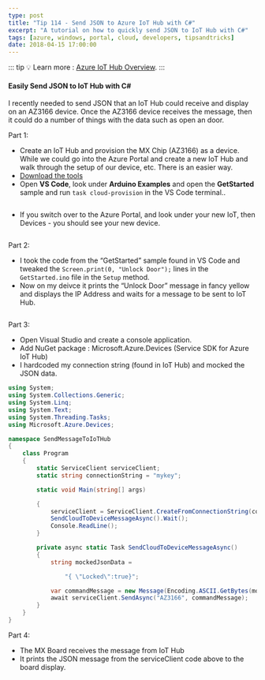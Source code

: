 ```yaml
---
type: post
title: "Tip 114 - Send JSON to Azure IoT Hub with C#"
excerpt: "A tutorial on how to quickly send JSON to IoT Hub with C#"
tags: [azure, windows, portal, cloud, developers, tipsandtricks]
date: 2018-04-15 17:00:00
---
```


::: tip
:bulb: Learn more : [Azure IoT Hub Overview](https://docs.microsoft.com/azure/iot-hub/about-iot-hub?WT.mc_id=docs-azuredevtips-micrum).
:::

#### Easily Send JSON to IoT Hub with C#

I recently needed to send JSON that an IoT Hub could receive and display on an AZ3166 device. Once the AZ3166 device receives the message, then it could do a number of things with the data such as open an door. 

Part 1: 

* Create an IoT Hub and provision the MX Chip (AZ3166) as a device. While we could go into the Azure Portal and create a new IoT Hub and walk through the setup of our device, etc. There is an easier way. 
* [Download the tools](https://docs.microsoft.com/en-us/azure/iot-hub/iot-hub-arduino-iot-devkit-az3166-get-started#prepare-the-development-environment?WT.mc_id=docs-azuredevtips-micrum)
* Open **VS Code**, look under **Arduino Examples** and open the **GetStarted** sample and run `task cloud-provision` in the VS Code terminal..

<img :src="$withBase('/files/aziothub1.png')">

* If you switch over to the Azure Portal, and look under your new IoT, then Devices - you should see your new device. 

<img :src="$withBase('/files/aziothub2.png')">


Part 2:

* I took the code from the “GetStarted” sample found in VS Code and tweaked the `Screen.print(0, "Unlock Door");` lines in the `GetStarted.ino` file in the `Setup` method. 
* Now on my deivce it prints the “Unlock Door” message in fancy yellow and displays the IP Address and waits for a message to be sent to IoT Hub.

<img :src="$withBase('/files/aziothub3.png')">

Part 3:

* Open Visual Studio and create a console application. 
* Add NuGet package : Microsoft.Azure.Devices (Service SDK for Azure IoT Hub)
* I hardcoded my connection string (found in IoT Hub) and mocked the JSON data. 

```csharp
using System;
using System.Collections.Generic;
using System.Linq;
using System.Text;
using System.Threading.Tasks;
using Microsoft.Azure.Devices;

namespace SendMessageToIoTHub
{
    class Program
    {
        static ServiceClient serviceClient;
        static string connectionString = "mykey";

        static void Main(string[] args)

        {
            serviceClient = ServiceClient.CreateFromConnectionString(connectionString);
            SendCloudToDeviceMessageAsync().Wait();
            Console.ReadLine();
        }

        private async static Task SendCloudToDeviceMessageAsync()
        {
            string mockedJsonData =

                "{ \"Locked\":true}";

            var commandMessage = new Message(Encoding.ASCII.GetBytes(mockedJsonData));
            await serviceClient.SendAsync("AZ3166", commandMessage);
        }
    }
}
```

Part 4:

* The MX Board receives the message from IoT Hub
* It prints the JSON message from the serviceClient code above to the board display. 

<img :src="$withBase('/files/aziothub4.png')">

